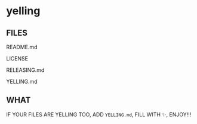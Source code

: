 # yelling

## FILES

README.md

LICENSE

RELEASING.md

YELLING.md

## WHAT

IF YOUR FILES ARE YELLING TOO, ADD `YELLING.md`, FILL WITH :sparkles:, ENJOY!!!
